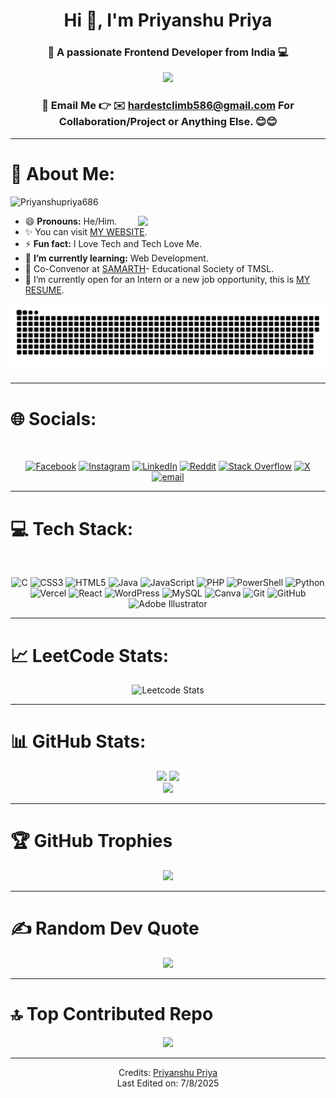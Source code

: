 <h1 align="center">Hi 👋, I'm Priyanshu Priya</h1>
<h3 align="center">🚀 A passionate Frontend Developer from India 💻</h3>

<p align="center">
  <img src="https://user-images.githubusercontent.com/61057666/169029838-74df663d-2e62-4d77-bdff-b43f7d63f00f.png"/>
</p>

<h3 align="center">🚀 Email Me 👉 ✉️ <a href="hardestclimb586@gmail.com">hardestclimb586@gmail.com</a> For Collaboration/Project or Anything Else. 😊😊
</h3>

-----
# 💫 About Me:
<p align="left"> <img src="https://komarev.com/ghpvc/?username=Priyanshupriya686&label=Profile%20views&color=0e75b6&style=flat" alt="Priyanshupriya686" /> </p>

<picture> <img align="right" src="https://64.media.tumblr.com/0870408ef69639327475f93f665ac490/92c7bc6db974c4d5-ab/s2048x3072/ee299068d73c2a392fc857eef0b8dd7bb830351e.gif" width = 300px></picture>

- 😄 **Pronouns:** He/Him.
- ✨ You can visit [MY WEBSITE](https://priyanshu686.vercel.app/).
- ⚡ **Fun fact:** I Love Tech and Tech Love Me.
- 🌱 **I’m currently learning:** Web Development.
- 💜 Co-Convenor at <a href="https://samarthtmsl.vercel.app//">SAMARTH</a>- Educational Society of TMSL.
- 🤔 I’m currently open for an Intern or a new job opportunity, this is [MY RESUME](https://drive.google.com/file/d/1tQPt3p8RzRW8yJ3A1y1upaqlsIPFbUYM/view?usp=sharing).

<div align="center">
    
  ![snake gif](https://github.com/Priyanshupriya686/Priyanshupriya686/blob/output/github-snake-dark.svg)
</div>

-----
# 🌐 Socials:
<br>

<div align="center">

[![Facebook](https://img.shields.io/badge/Facebook-%231877F2.svg?logo=Facebook&logoColor=white)](https://facebook.com/https://www.facebook.com/priyanshu.raj.37819) 
[![Instagram](https://img.shields.io/badge/Instagram-%23E4405F.svg?logo=Instagram&logoColor=white)](https://instagram.com/https://www.instagram.com/priyanshupriya686) 
[![LinkedIn](https://img.shields.io/badge/LinkedIn-%230077B5.svg?logo=linkedin&logoColor=white)](https://linkedin.com/in/https://www.linkedin.com/in/priyanshu-priya-835348256/) 
[![Reddit](https://img.shields.io/badge/Reddit-%23FF4500.svg?logo=Reddit&logoColor=white)](https://reddit.com/user/https://www.reddit.com/u/survival686/s/Up2bmUXLJv) 
[![Stack Overflow](https://img.shields.io/badge/-Stackoverflow-FE7A16?logo=stack-overflow&logoColor=white)](https://stackoverflow.com/users/https://stackoverflow.com/users/30906757/priyanshu-priya) 
[![X](https://img.shields.io/badge/X-black.svg?logo=X&logoColor=white)](https://x.com/https://x.com/Im_priyanshu__) 
[![email](https://img.shields.io/badge/Email-D14836?logo=gmail&logoColor=white)](mailto:hardestclimb586@gmail.com) 
</div> 

-----
# 💻 Tech Stack:
<br>

<div align="center">

![C](https://img.shields.io/badge/c-%2300599C.svg?style=plastic&logo=c&logoColor=white) ![CSS3](https://img.shields.io/badge/css3-%231572B6.svg?style=plastic&logo=css3&logoColor=white) ![HTML5](https://img.shields.io/badge/html5-%23E34F26.svg?style=plastic&logo=html5&logoColor=white) ![Java](https://img.shields.io/badge/java-%23ED8B00.svg?style=plastic&logo=openjdk&logoColor=white) ![JavaScript](https://img.shields.io/badge/javascript-%23323330.svg?style=plastic&logo=javascript&logoColor=%23F7DF1E) ![PHP](https://img.shields.io/badge/php-%23777BB4.svg?style=plastic&logo=php&logoColor=white) ![PowerShell](https://img.shields.io/badge/PowerShell-%235391FE.svg?style=plastic&logo=powershell&logoColor=white) ![Python](https://img.shields.io/badge/python-3670A0?style=plastic&logo=python&logoColor=ffdd54) ![Vercel](https://img.shields.io/badge/vercel-%23000000.svg?style=plastic&logo=vercel&logoColor=white) ![React](https://img.shields.io/badge/react-%2320232a.svg?style=plastic&logo=react&logoColor=%2361DAFB) ![WordPress](https://img.shields.io/badge/WordPress-%23117AC9.svg?style=plastic&logo=WordPress&logoColor=white) ![MySQL](https://img.shields.io/badge/mysql-4479A1.svg?style=plastic&logo=mysql&logoColor=white) ![Canva](https://img.shields.io/badge/Canva-%2300C4CC.svg?style=plastic&logo=Canva&logoColor=white) ![Git](https://img.shields.io/badge/git-%23F05033.svg?style=plastic&logo=git&logoColor=white) ![GitHub](https://img.shields.io/badge/github-%23121011.svg?style=plastic&logo=github&logoColor=white) ![Adobe Illustrator](https://img.shields.io/badge/adobe%20illustrator-%23FF9A00.svg?style=plastic&logo=adobe%20illustrator&logoColor=white)
</div>

-----
# 📈 LeetCode Stats:
<div align="center">

![Leetcode Stats](https://leetcard.jacoblin.cool/hardestclimb586?ext=heatmap)
</div>

-----
# 📊 GitHub Stats:
<div align="center">

![](https://github-readme-stats.vercel.app/api?username=Priyanshupriya686&theme=nightowl&hide_border=false&include_all_commits=true&count_private=true)
![](https://nirzak-streak-stats.vercel.app/?user=Priyanshupriya686&theme=nightowl&hide_border=false)<br>
![](https://github-readme-stats.vercel.app/api/top-langs/?username=Priyanshupriya686&theme=nightowl&hide_border=false&include_all_commits=true&count_private=true&layout=compact)
</div>

-----
# 🏆 GitHub Trophies
<div align="center">

![](https://github-profile-trophy.vercel.app/?username=Priyanshupriya686&theme=nightowl&no-frame=false&no-bg=false&margin-w=4)
</div>

-----
# ✍️ Random Dev Quote
<div align="center">

![](https://quotes-github-readme.vercel.app/api?type=horizontal&theme=radical)
</div>

-----
# 🔝 Top Contributed Repo
<div align="center">

![](https://github-contributor-stats.vercel.app/api?username=Priyanshupriya686&limit=5&theme=nightowl&combine_all_yearly_contributions=true)
</div>

-----
<div align="center">

Credits: [Priyanshu Priya](https://github.com/Priyanshupriya686)<br>
Last Edited on: 7/8/2025
</div>
